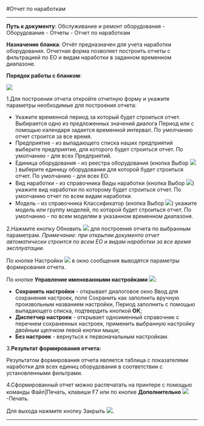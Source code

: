 ﻿#Отчет по наработкам

----------

**Путь к документу**:  Обслуживание и ремонт оборудования - Оборудование - Отчеты - Отчет по наработкам

**Назначение бланка**: Отчёт предназначен для учета наработки оборудования. Отчетная форма позволяет построить отчеты с фильтрацией по ЕО и видам наработки в заданном временном диапазоне.

**Порядок работы с бланком**:

![](topic:.EquipmentRegistry.AddFiles.Screenshot_11055.jpg)

1.Для построения отчета откройте отчетную форму и укажите параметры необходимые для построения отчета:

- Укажите временной период за который будет строиться отчет. Выбирается одно из предложенных значений диалога Период или с помощью календаря задается временной интервал.  По умолчанию отчет строится за все время. 
- Предприятие - из выпадающего списка наших предприятий выберите предприятие, для которого будет строиться отчет. По умолчанию - для всех  Предприятий.
- Единица оборудования - из реестра оборудования (кнопка Выбор  ![](topic:Com.AddFiles.Btn_select.png)) выберите единицу оборудования для которой будет строиться отчет. По умолчанию - для всех  ЕО.
- Вид наработки - из справочника Виды наработки  (кнопка Выбор  ![](topic:Com.AddFiles.Btn_select.png)) укажите вид наработки по которому будет строиться отчет. По умолчанию  отчет по всем видам наработки.
- Модель - из справочника Классификатор (кнопка Выбор  ![](topic:Com.AddFiles.Btn_select.png)) укажите модель или группу моделей, по которой будет строиться отчет. По умолчанию - по всем моделям в указанном временном диапазоне.


2.Нажмите кнопку Обновить  ![](topic:Com.AddFiles.Btn_Refresh.png) для построения отчета по выбранным параметрам. *Примечание: при открытии документа отчет автоматически строится по всем ЕО и видам наработки за все время эксплуатации.*

По кнопке Настройки  ![](topic:Com.AddFiles.Buttons.Btn_settings.png)  в окно сообщения выводятся параметры формирования отчета.

По кнопке **Управление именованными настройками** ![](topic:Com.AddFiles.Buttons.Btn_Settings_menager.png):
- **Сохранить настройки** -  открывает диалоговое окно Ввод для сохранения настроек, поле Сохранить как заполнить вручную произвольным названием настройки, Период заполнить с помощью выпадающего списка, подтвердить кнопкой **ОК**;
- **Диспетчер настроек** - открывает одноименный справочник с перечнем сохраненных настроек, применить  выбранную настройку двойным щелчком левой кнопки мыши;
- **Без настроек** - вернуться к первоначальным настройкам.


3.**Результат формирования отчета:**

Результатом  формирования  отчета является  таблица с показателями наработки для всех единиц оборудования в соответствии с установленными фильтрами.

4.Сформированный отчет можно распечатать на принтере с помощью команды Файл|Печать, клавиши F7 или по кнопке **Дополнительно** ![](topic:Com.AddFiles.Buttons.Btn_SystemMenu.png)-Печать.

Для выхода нажмите кнопку Закрыть ![](topic:Com.AddFiles.Buttons.BtnCloseCancel.png).

----------